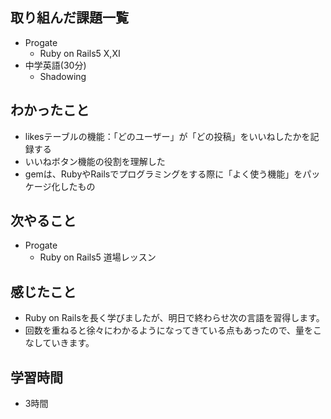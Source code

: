 ## 取り組んだ課題一覧
- Progate
  - Ruby on Rails5 Ⅹ,Ⅺ
- 中学英語(30分)
  - Shadowing
## わかったこと
- likesテーブルの機能：「どのユーザー」が「どの投稿」をいいねしたかを記録する
- いいねボタン機能の役割を理解した
- gemは、RubyやRailsでプログラミングをする際に「よく使う機能」をパッケージ化したもの
## 次やること
- Progate
  - Ruby on Rails5 道場レッスン
## 感じたこと
- Ruby on Railsを長く学びましたが、明日で終わらせ次の言語を習得します。
- 回数を重ねると徐々にわかるようになってきている点もあったので、量をこなしていきます。
## 学習時間
- 3時間
